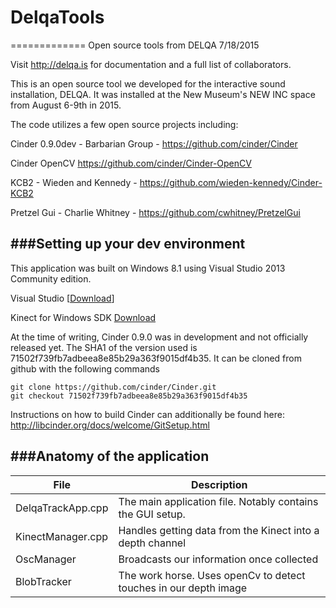 # DelqaTools
=============
Open source tools from DELQA 7/18/2015

Visit http://delqa.is for documentation and a full list of collaborators.

This is an open source tool we developed for the interactive sound installation, DELQA.  It was installed at the New Museum's NEW INC space from August 6-9th in 2015.

The code utilizes a few open source projects including:

Cinder 0.9.0dev - Barbarian Group - https://github.com/cinder/Cinder

Cinder OpenCV https://github.com/cinder/Cinder-OpenCV

KCB2 - Wieden and Kennedy - https://github.com/wieden-kennedy/Cinder-KCB2

Pretzel Gui - Charlie Whitney - https://github.com/cwhitney/PretzelGui


###Setting up your dev environment 
---
This application was built on Windows 8.1 using Visual Studio 2013 Community edition.

Visual Studio [[Download](https://www.visualstudio.com/en-us/downloads/download-visual-studio-vs.aspx)]

Kinect for Windows SDK [Download](http://www.microsoft.com/en-us/download/details.aspx?id=44561)

At the time of writing, Cinder 0.9.0 was in development and not officially released yet.  The SHA1 of the version used is 71502f739fb7adbeea8e85b29a363f9015df4b35.  It can be cloned from github with the following commands
```
git clone https://github.com/cinder/Cinder.git
git checkout 71502f739fb7adbeea8e85b29a363f9015df4b35
```

Instructions on how to build Cinder can additionally be found here: http://libcinder.org/docs/welcome/GitSetup.html

###Anatomy of the application
---
|File | Description|
|-----|-----------|
| DelqaTrackApp.cpp | The main application file. Notably contains the GUI setup. |
| KinectManager.cpp | Handles getting data from the Kinect into a depth channel |
| OscManager | Broadcasts our information once collected |
| BlobTracker | The work horse. Uses openCv to detect touches in our depth image |

